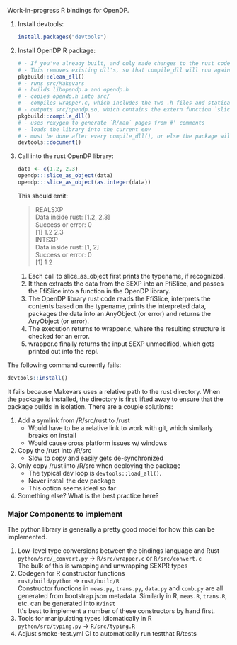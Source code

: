 Work-in-progress R bindings for OpenDP.

1. Install devtools:

    ```R   
    install.packages("devtools")
    ```

2. Install OpenDP R package:

    ```R
    # - If you've already built, and only made changes to the rust code, compile_dll will do nothing
    # - This removes existing dll's, so that compile_dll will run again
    pkgbuild::clean_dll()
    # - runs src/Makevars
    # - builds libopendp.a and opendp.h
    # - copies opendp.h into src/
    # - compiles wrapper.c, which includes the two .h files and statically links with libopendp.a
    # - outputs src/opendp.so, which contains the extern function `slice_as_object__wrapper`
    pkgbuild::compile_dll()
    # - uses roxygen to generate `R/man` pages from #' comments
    # - loads the library into the current env
    # - must be done after every compile_dll(), or else the package will be stale  
    devtools::document()
    ```

3. Call into the rust OpenDP library:

    ```R
    data <- c(1.2, 2.3)
    opendp:::slice_as_object(data)
    opendp:::slice_as_object(as.integer(data))
    ```

    This should emit:
    > REALSXP  
    > Data inside rust: [1.2, 2.3]  
    > Success or error: 0  
    > [1] 1.2 2.3  
    > INTSXP  
    > Data inside rust: [1, 2]  
    > Success or error: 0  
    > [1] 1 2  
    
    1. Each call to slice_as_object first prints the typename, if recognized.  
    1. It then extracts the data from the SEXP into an FfiSlice, and passes the FfiSlice into a function in the OpenDP library.  
    1. The OpenDP library rust code reads the FfiSlice, interprets the contents based on the typename, prints the interpreted data, 
        packages the data into an AnyObject (or error) and returns the AnyObject (or error).
    1. The execution returns to wrapper.c, where the resulting structure is checked for an error.
    1. wrapper.c finally returns the input SEXP unmodified, which gets printed out into the repl. 

The following command currently fails:

```R
devtools::install()
```

It fails because Makevars uses a relative path to the rust directory.
When the package is installed, the directory is first lifted away to ensure that the package builds in isolation.
There are a couple solutions:
1. Add a symlink from /R/src/rust to /rust  
   - Would have to be a relative link to work with git, which similarly breaks on install  
   - Would cause cross platform issues w/ windows  
1. Copy the /rust into /R/src  
   - Slow to copy and easily gets de-synchronized  
1. Only copy /rust into /R/src when deploying the package  
   - The typical dev loop is `devtools::load_all()`. 
   - Never install the dev package  
   - This option seems ideal so far
1. Something else? What is the best practice here?


### Major Components to implement
The python library is generally a pretty good model for how this can be implemented.

1. Low-level type conversions between the bindings language and Rust  
    `python/src/_convert.py` -> `R/src/wrapper.c` or `R/src/convert.c`  
    The bulk of this is wrapping and unwrapping SEXPR types
2. Codegen for R constructor functions  
    `rust/build/python` -> `rust/build/R`  
    Constructor functions in `meas.py`, `trans.py`, `data.py` and `comb.py`
    are all generated from bootstrap.json metadata.
    Similarly in R, `meas.R`, `trans.R`, etc. can be generated into `R/inst`  
    It's best to implement a number of these constructors by hand first.
3. Tools for manipulating types idiomatically in R  
   `python/src/typing.py` -> `R/src/typing.R`
4. Adjust smoke-test.yml CI to automatically run testthat R/tests
